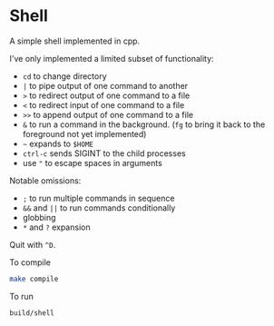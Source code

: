 # Shell

A simple shell implemented in cpp.

I've only implemented a limited subset of functionality:
- `cd` to change directory
- `|` to pipe output of one command to another
- `>` to redirect output of one command to a file
- `<` to redirect input of one command to a file
- `>>` to append output of one command to a file
- `&` to run a command in the background. (`fg` to bring it back to the foreground not yet implemented)
- `~` expands to `$HOME`
- `ctrl-c` sends SIGINT to the child processes
- use `"` to escape spaces in arguments

Notable omissions:
- `;` to run multiple commands in sequence
- `&&` and `||` to run commands conditionally
- globbing
- `*` and `?` expansion


Quit with `^D`.


To compile
```bash
make compile
```

To run
```bash
build/shell
```
